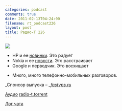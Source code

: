 ```yaml
---
categories: podcast
comments: true
date: 2011-02-13T04:24:00
filename: rt_podcast226
layout: post
title: Радио-Т 226
---
```


![](https://radio-t.com/images/radio-t/rt226.jpg)


- HP и ее [новинки](http://habrahabr.ru/blogs/hardware/113483/). Это радует
- Nokia и ее [новости](http://arstechnica.com/gadgets/news/2011/02/nokia-ceo-company-must-jump-from-burning-platform.ars). Это расстраивает
- Google и перводчик. Это восхищает

* Много, много телефонно-мобильных разговоров.

_Спонсор выпуска – _[_fastvps.ru_](http://fastvps.ru/)

[Аудио](http://archive.rucast.net/radio-t/media/rt_podcast226.mp3)
[radio-t.torrent](http://www.radio-t.com/torrents/rt_podcast226.mp3.torrent)

[Лог чата](http://chat.radio-t.com/logs/radio-t-226.html)


<audio src="http://archive.rucast.net/radio-t/media/rt_podcast226.mp3" preload="none"></audio>
